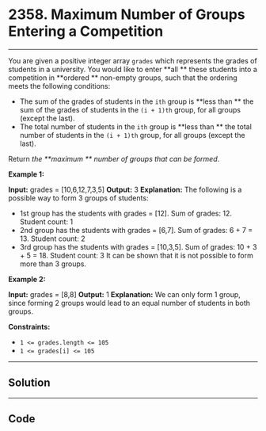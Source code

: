 # 2358. Maximum Number of Groups Entering a Competition

---

You are given a positive integer array `grades` which represents the grades of students in a university. You would like to enter **all ** these students into a competition in **ordered ** non-empty groups, such that the ordering meets the following conditions:

  * The sum of the grades of students in the `ith` group is **less than ** the sum of the grades of students in the `(i + 1)th` group, for all groups (except the last).
  * The total number of students in the `ith` group is **less than ** the total number of students in the `(i + 1)th` group, for all groups (except the last).



Return _the **maximum ** number of groups that can be formed_.

 

**Example 1:**


**Input:** grades = [10,6,12,7,3,5]
**Output:** 3
**Explanation:** The following is a possible way to form 3 groups of students:
- 1st group has the students with grades = [12]. Sum of grades: 12. Student count: 1
- 2nd group has the students with grades = [6,7]. Sum of grades: 6 + 7 = 13. Student count: 2
- 3rd group has the students with grades = [10,3,5]. Sum of grades: 10 + 3 + 5 = 18. Student count: 3
It can be shown that it is not possible to form more than 3 groups.


**Example 2:**


**Input:** grades = [8,8]
**Output:** 1
**Explanation:** We can only form 1 group, since forming 2 groups would lead to an equal number of students in both groups.


 

**Constraints:**

  * `1 <= grades.length <= 105`
  * `1 <= grades[i] <= 105`

---

## Solution



---

## Code
```python


```